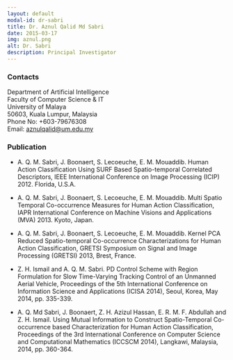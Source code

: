 ```yaml
---
layout: default
modal-id: dr-sabri
title: Dr. Aznul Qalid Md Sabri
date: 2015-03-17
img: aznul.png
alt: Dr. Sabri
description: Principal Investigator
---
```


### Contacts

Department of Artificial Intelligence  
Faculty of Computer Science & IT  
University of Malaya  
50603, Kuala Lumpur, Malaysia  
Phone No: +603-79676308  
Email: aznulqalid@um.edu.my

### Publication

+ A. Q. M. Sabri, J. Boonaert, S. Lecoeuche, E. M. Mouaddib. Human Action Classification Using SURF Based Spatio-temporal Correlated Descriptors, IEEE International Conference on Image Processing (ICIP) 2012. Florida, U.S.A.

+ A. Q. M. Sabri, J. Boonaert, S. Lecoeuche, E. M. Mouaddib. Multi Spatio Temporal Co-occurrence Measures for Human Action Classification, IAPR International Conference on Machine Visions and Applications (MVA) 2013. Kyoto, Japan.

+ A. Q. M. Sabri, J. Boonaert, S. Lecoeuche, E. M. Mouaddib. Kernel PCA Reduced Spatio-temporal Co-occurrence Characterizations for Human Action Classification, GRETSI Symposium on Signal and Image Processing (GRETSI) 2013, Brest, France.

+ Z. H. Ismail and A. Q. M. Sabri. PD Control Scheme with Region Formulation for Slow Time-Varying Tracking Control of an Unmanned Aerial Vehicle, Proceedings of the 5th International Conference on Information Science and Applications (ICISA 2014), Seoul, Korea, May 2014, pp. 335-339.

+ A. Q. Md Sabri, J. Boonaert, Z. H. Azizul Hassan, E. R. M. F. Abdullah and Z. H. Ismail. Using Mutual Information to Construct Spatio-Temporal Co-occurrence based Characterization for Human Action Classification, Proceedings of the 3rd International Conference on Computer Science and Computational Mathematics (ICCSCM 2014), Langkawi, Malaysia, 2014, pp. 360-364.
